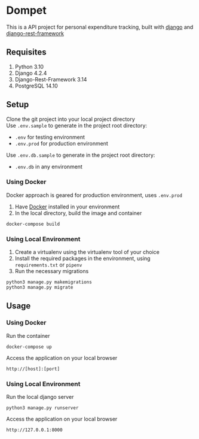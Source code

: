 # Dompet

This is a API project for personal expenditure tracking, built with [django](https://www.djangoproject.com/) and [django-rest-framework](https://www.django-rest-framework.org/)  

## Requisites  

1. Python 3.10  
2. Django 4.2.4  
3. Django-Rest-Framework 3.14  
4. PostgreSQL 14.10  

## Setup  

Clone the git project into your local project directory  
Use `.env.sample` to generate in the project root directory:  
- `.env` for testing environment  
- `.env.prod` for production environment  

Use `.env.db.sample` to generate in the project root directory:  
- `.env.db` in any environment  

### Using Docker  
Docker approach is geared for production environment, uses `.env.prod`  
1. Have [Docker](https://docs.docker.com/engine/install/) installed in your environment  
2. In the local directory, build the image and container  
```  
docker-compose build  
```  

### Using Local Environment  
1. Create a virtualenv using the virtualenv tool of your choice  
2. Install the required packages in the environment, using `requirements.txt` or `pipenv`  
3. Run the necessary migrations  
```  
python3 manage.py makemigrations  
python3 manage.py migrate  
```  

## Usage  
### Using Docker  
Run the container  
```  
docker-compose up  
```  
Access the application on your local browser  
```  
http://[host]:[port]
```  

### Using Local Environment  
Run the local django server  
```  
python3 manage.py runserver
```  

Access the application on your local browser  
```  
http://127.0.0.1:8000
```  